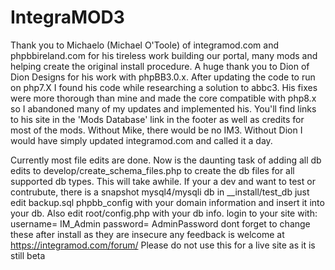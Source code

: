 IntegraMOD3
===========
Thank you to Michaelo (Michael O'Toole) of integramod.com and phpbbireland.com for his tireless work building our portal, many mods and helping create the original install procedure.
A huge thank you to Dion of Dion Designs for his work with phpBB3.0.x. After updating the code to run on php7.X I found his code while researching a solution to abbc3. 
His fixes were more thorough than mine and made the core compatible with php8.x so I abandoned many of my updates and implemented his. You'll find links to his site in the 'Mods Database' link in the footer as well as credits for most of the mods.
Without Mike, there would be no IM3. Without Dion I would have simply updated integramod.com and called it a day.

Currently most file edits are done. Now is the daunting task of adding all db edits to develop/create_schema_files.php to create the db files for all supported db types. This will take awhile. 
If your a dev and want to test or contrubute, there is a snapshot mysql4/mysqli db in __install/test_db
just edit backup.sql phpbb_config with your domain information and insert it into your db. Also edit root/config.php with your db info.
login to your site with:
username= IM_Admin
password= AdminPassword
dont forget to change these after install as they are insecure
any feedback is welcome at https://integramod.com/forum/
Please do not use this for a live site as it is still beta
